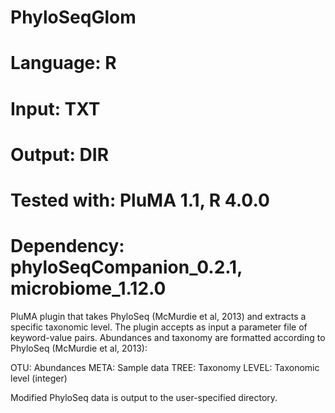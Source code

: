 # PhyloSeqGlom
# Language: R
# Input: TXT
# Output: DIR
# Tested with: PluMA 1.1, R 4.0.0
# Dependency: phyloSeqCompanion_0.2.1, microbiome_1.12.0
PluMA plugin that takes PhyloSeq (McMurdie et al, 2013) and extracts a specific taxonomic level.
The plugin accepts as input a parameter file of keyword-value pairs.  Abundances and taxonomy are formatted according to PhyloSeq (McMurdie et al, 2013):

OTU: Abundances
META: Sample data
TREE: Taxonomy
LEVEL: Taxonomic level (integer)

Modified PhyloSeq data is output to the user-specified directory.
